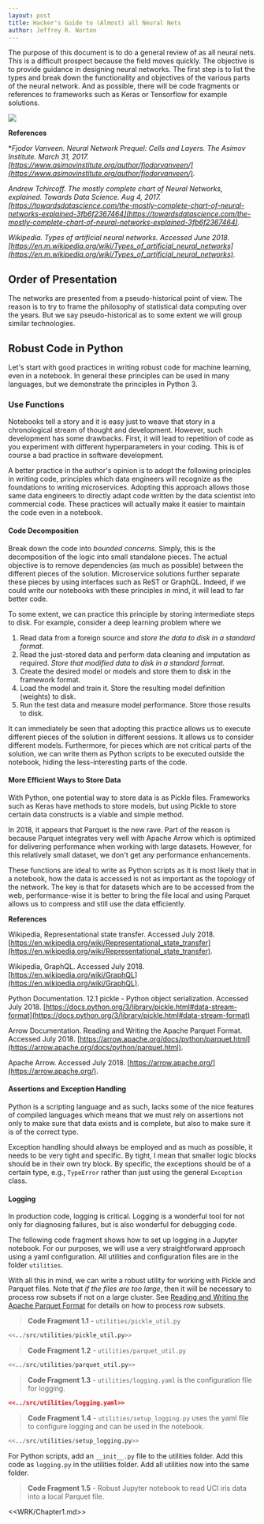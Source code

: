 ```yaml
---
layout: post
title: Hacker's Guide to (Almost) all Neural Nets
author: Jeffrey R. Norton
---
```

The purpose of this document is to do a general review of as all neural nets.  This is a difficult prospect because the field moves quickly.  The objective is to provide guidance in designing neural networks.  The first step is to list the types and break down the functionality and objectives of the various parts of the neural network.  And as possible, there will be code fragments or references to frameworks such as Keras or Tensorflow for example solutions.

![](http://www.asimovinstitute.org/wp-content/uploads/2016/09/neuralnetworks.png)

**References**

**Fjodor Vanveen. Neural Network Prequel: Cells and Layers. The Asimov Institute. March 31, 2017. [https://www.asimovinstitute.org/author/fjodorvanveen/](https://www.asimovinstitute.org/author/fjodorvanveen/).*

*Andrew Tchircoff. The mostly complete chart of Neural Networks, explained. Towards Data Science. Aug 4, 2017. [https://towardsdatascience.com/the-mostly-complete-chart-of-neural-networks-explained-3fb6f2367464](https://towardsdatascience.com/the-mostly-complete-chart-of-neural-networks-explained-3fb6f2367464).*

*Wikipedia. Types of artificial neural networks. Accessed June 2018. [https://en.m.wikipedia.org/wiki/Types_of_artificial_neural_networks](https://en.m.wikipedia.org/wiki/Types_of_artificial_neural_networks).*

## Order of Presentation

The networks are presented from a pseudo-historical point of view.  The reason is to try to frame the philosophy of statistical data computing over the years.  But we say pseudo-historical as to some extent we will group similar technologies.

## Robust Code in Python

Let's start with good practices in writing robust code for machine learning, even in a notebook.  In general these principles can be used in many languages, but we demonstrate the principles in Python 3.

### Use Functions
Notebooks tell a story and it is easy just to weave that story in a chronological stream of thought and development.  However, such development has some drawbacks.  First, it will lead to repetition of code as you experiment with different hyperparameters in your coding.  This is of course a bad practice in software development.

A better practice in the author's opinion is to adopt the following principles in writing code, principles which data engineers will recognize as the foundations to writing microservices.  Adopting this approach allows those same data engineers to directly adapt code written by the data scientist into commercial code.  These practices will actually make it easier to maintain the code even in a notebook.

#### Code Decomposition
Break down the code into *bounded concerns*.  Simply, this is the decomposition of the logic into small standalone pieces.  The actual objective is to remove dependencies (as much as possible) between the different pieces of the solution.  Microservice solutions further separate these pieces by using interfaces such as ReST or GraphQL.  Indeed, if we could write our notebooks with these principles in mind, it will lead to far better code.

To some extent, we can practice this principle by storing intermediate steps to disk.  For example, consider a deep learning problem where we 

1. Read data from a foreign source and *store the data to disk in a standard format*.
2. Read the just-stored data and perform data cleaning and imputation as required.  *Store that modified data to disk in a standard format.*
3. Create the desired model or models and store them to disk in the framework format.
4. Load the model and train it.  Store the resulting model definition (weights) to disk.
5. Run the test data and measure model performance.  Store those results to disk.

It can immediately be seen that adopting this practice allows us to execute different pieces of the solution in different sessions.  It allows us to consider different models.  Furthermore, for pieces which are not critical parts of the solution, we can write them as Python scripts to be executed outside the notebook, hiding the less-interesting parts of the code.

#### More Efficient Ways to Store Data

With Python, one potential way to store data is as Pickle files.  Frameworks such as Keras have methods to store models, but using Pickle to store certain data constructs is a viable and simple method.

In 2018, it appears that Parquet is the new rave.  Part of the reason is because Parquet integrates very well with Apache Arrow which is optimized for delivering performance when working with large datasets.  However, for this relatively small dataset, we don't get any performance enhancements.

These functions are ideal to write as Python scripts as it is most likely that in a notebook, how the data is accessed is not as important as the topology of the network.  The key is that for datasets which are to be accessed from the web, performance-wise it is better to bring the file local and using Parquet allows us to compress and still use the data efficiently.

**References**

Wikipedia, Representational state transfer. Accessed July 2018.  [https://en.wikipedia.org/wiki/Representational_state_transfer](https://en.wikipedia.org/wiki/Representational_state_transfer).

Wikipedia, GraphQL. Accessed July 2018. [https://en.wikipedia.org/wiki/GraphQL](https://en.wikipedia.org/wiki/GraphQL).

Python Documentation. 12.1 pickle - Python object serialization. Accessed July 2018. [https://docs.python.org/3/library/pickle.html#data-stream-format](https://docs.python.org/3/library/pickle.html#data-stream-format)

Arrow Documentation. Reading and Writing the Apache Parquet Format. Accessed July 2018. [https://arrow.apache.org/docs/python/parquet.html](https://arrow.apache.org/docs/python/parquet.html).

Apache Arrow. Accessed July 2018. [https://arrow.apache.org/](https://arrow.apache.org/).

#### Assertions and Exception Handling

Python is a scripting language and as such, lacks some of the nice features of compiled languages which means that we must rely on assertions not only to make sure that data exists and is complete, but also to make sure it is of the correct type.

Exception handling should always be employed and as much as possible, it needs to be very tight and specific.  By tight, I mean that smaller logic blocks should be in their own try block.  By specific, the exceptions should be of a certain type, e.g., ```TypeError``` rather than just using the general ```Exception``` class.

#### Logging

In production code, logging is critical.  Logging is a wonderful tool for not only for diagnosing failures, but is also wonderful for debugging code.

The following code fragment shows how to set up logging in a Jupyter notebook.  For our purposes, we will use a very straightforward approach using a yaml configuration.  All utilities and configuration files are in the folder ```utilities```.

With all this in mind, we can write a robust utility for working with Pickle and Parquet files.  Note that *if the files are too large*, then it will be necessary to process row subsets if not on a large cluster.  See [Reading and Writing the Apache Parquet Format](https://arrow.apache.org/docs/python/parquet.html) for details on how to process row subsets.

> **Code Fragment 1.1** - ```utilities/pickle_util.py```

```python
<<../src/utilities/pickle_util.py>>
```

> **Code Fragment 1.2** - ```utilities/parquet_util.py```

```python
<<../src/utilities/parquet_util.py>>
```

> **Code Fragment 1.3** - ```utilities/logging.yaml``` is the configuration file for logging.

```json
<<../src/utilities/logging.yaml>>
```

> **Code Fragment 1.4** - ```utilities/setup_logging.py``` uses the yaml file to configure logging and can be used in the notebook.

```python
<<../src/utilities/setup_logging.py>>
```

For Python scripts, add an ```__init__.py``` file to the utilities folder.  Add this code as ```logging.py``` in the utilities folder.  Add all utilities now into the same folder.

> **Code Fragment 1.5** - Robust Jupyter notebook to read UCI iris data into a local Parquet file.

<<WRK/Chapter1.md>>

